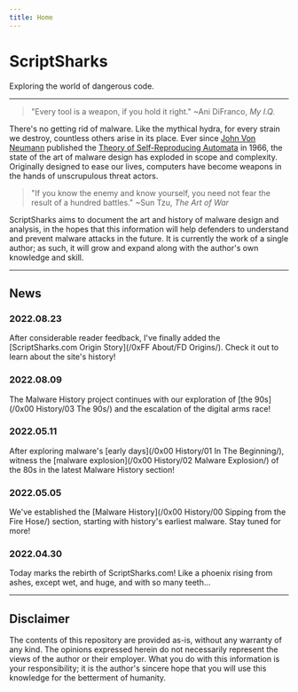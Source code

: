 ```yaml
---
title: Home
---
```


# ScriptSharks

Exploring the world of dangerous code.

***

> "Every tool is a weapon, if you hold it right." ~Ani DiFranco, _My I.Q._

There's no getting rid of malware. Like the mythical hydra, for every strain we destroy, countless others arise in its place. Ever since [John Von Neumann](https://en.wikipedia.org/wiki/John_von_Neumann) published the [Theory of Self-Reproducing Automata](https://cba.mit.edu/events/03.11.ASE/docs/VonNeumann.pdf) in 1966, the state of the art of malware design has exploded in scope and complexity. Originally designed to ease our lives, computers have become weapons in the hands of unscrupulous threat actors.

> "If you know the enemy and know yourself, you need not fear the result of a hundred battles." ~Sun Tzu, _The Art of War_

ScriptSharks aims to document the art and history of malware design and analysis, in the hopes that this information will help defenders to understand and prevent malware attacks in the future. It is currently the work of a single author; as such, it will grow and expand along with the author's own knowledge and skill.

***

## News

### 2022.08.23

After considerable reader feedback, I've finally added the [ScriptSharks.com Origin Story](/0xFF About/FD Origins/). Check it out to learn about the site's history!

### 2022.08.09

The Malware History project continues with our exploration of [the 90s](/0x00 History/03 The 90s/) and the escalation of the digital arms race!

### 2022.05.11

After exploring malware's [early days](/0x00 History/01 In The Beginning/), witness the [malware explosion](/0x00 History/02 Malware Explosion/) of the 80s in the latest Malware History section!

### 2022.05.05

We've established the [Malware History](/0x00 History/00 Sipping from the Fire Hose/) section, starting with history's earliest malware. Stay tuned for more!

### 2022.04.30

Today marks the rebirth of ScriptSharks.com! Like a phoenix rising from ashes, except wet, and huge, and with so many teeth...

***

## Disclaimer

The contents of this repository are provided as-is, without any warranty of any kind. The opinions expressed herein do not necessarily represent the views of the author or their employer. What you do with this information is your responsibility; it is the author's sincere hope that you will use this knowledge for the betterment of humanity.